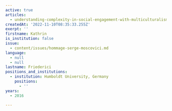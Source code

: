 ```yaml
---
active: true
articles:
  - understanding-complexity-in-social-engagement-with-multiculturalism
createdAt: '2022-11-10T08:35:33.255Z'
exerpt: ''
firstname: Kathrin
is_institution: false
issue:
  - content/issues/hommage-serge-moscovici.md
language:
  - null
  - null
lastname: Friederici
positions_and_institutions:
  - institution: Humboldt University, Germany
    positions:
      - ''
years:
  - 2016

---
```

